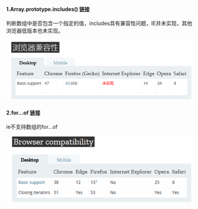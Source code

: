 #### 1.Array.prototype.includes() [链接](https://developer.mozilla.org/zh-CN/docs/Web/JavaScript/Reference/Global_Objects/Array/includes)
判断数组中是否包含一个指定的值，includes具有兼容性问题，IE并未实现，其他浏览器低版本也未实现。 

![兼容性](imgs/includes.png)

#### 2.for...of [链接](https://developer.mozilla.org/en-US/docs/Web/JavaScript/Reference/Statements/for...of)
ie不支持数组的for...of 

![兼容性](imgs/for_of.png)